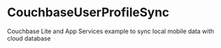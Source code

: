 # CouchbaseUserProfileSync
 Couchbase Lite and App Services example to sync local mobile data with cloud database
